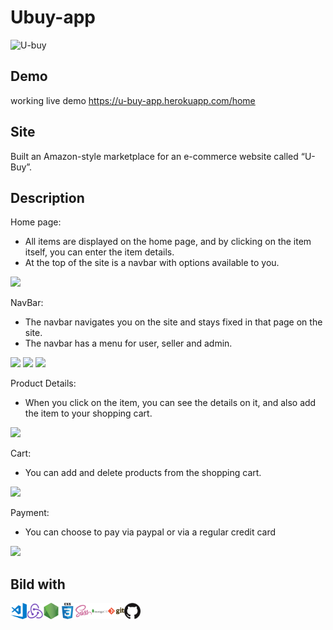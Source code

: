# Ubuy-app

![U-buy](https://user-images.githubusercontent.com/71778859/107683144-e1e3af00-6ca9-11eb-8530-dcbd59e2a9a1.jpg)


## Demo
 working live demo https://u-buy-app.herokuapp.com/home

## Site
Built an Amazon-style marketplace for an e-commerce website called “U-Buy”. 

## Description
Home page: 
* All items are displayed on the home page, and by clicking on the item itself, you can enter the item details.
* At the top of the site is a navbar with options available to you.
 <img style="text-align: center;"  width="500px" src="https://user-images.githubusercontent.com/71778859/111369774-1cbd7600-86a0-11eb-8be7-aef37507caf7.JPG" />

 NavBar:
* The navbar navigates you on the site and stays fixed in that page on the site.
* The navbar has a menu for user, seller and admin.
 <img style="text-align: center;"  width="250px" src="https://user-images.githubusercontent.com/71778859/111371725-7888fe80-86a2-11eb-91ce-304fffc6a865.png" />
 <img style="text-align: center;"  width="250px" src="https://user-images.githubusercontent.com/71778859/111372495-60fe4580-86a3-11eb-953b-09122f5d3042.png" />
 <img text-align="center" width="250px" src="https://user-images.githubusercontent.com/71778859/111371927-b1c16e80-86a2-11eb-8587-36d7158633ef.png" />
 

Product Details:
* When you click on the item, you can see the details on it, and also add the item to your shopping cart.
<img text-align="center" width="500px" src="https://user-images.githubusercontent.com/71778859/111373913-28f80200-86a5-11eb-8891-b71e77da80a8.JPG" />

Cart:
* You can add and delete products from the shopping cart.
<img text-align="center" width="500px" src="https://user-images.githubusercontent.com/71778859/111374217-83915e00-86a5-11eb-91b0-8327eab737b0.JPG" />

Payment:
* You can choose to pay via paypal or via a regular credit card
<img text-align="center" width="500px" src="https://user-images.https://user-images.githubusercontent.com/71778859/111374368-b4719300-86a5-11eb-954f-2506c42c0e1c.JPG" />


## Bild with
<img align="left" alt="Visual Studio Code" width="26px" src="https://raw.githubusercontent.com/github/explore/80688e429a7d4ef2fca1e82350fe8e3517d3494d/topics/visual-studio-code/visual-studio-code.png" />
<img align="left" alt="Redux" width="26px" src="https://raw.githubusercontent.com/github/explore/80688e429a7d4ef2fca1e82350fe8e3517d3494d/topics/redux/redux.png" />
<img align="left" alt="Node.js" width="26px" src="https://raw.githubusercontent.com/github/explore/80688e429a7d4ef2fca1e82350fe8e3517d3494d/topics/nodejs/nodejs.png" />
<img align="left" alt="CSS3" width="26px" src="https://raw.githubusercontent.com/github/explore/80688e429a7d4ef2fca1e82350fe8e3517d3494d/topics/css/css.png" />
<img align="left" alt="Sass" width="26px" src="https://raw.githubusercontent.com/github/explore/80688e429a7d4ef2fca1e82350fe8e3517d3494d/topics/sass/sass.png" />
<img align="left" alt="MongoDB" width="26px" src="https://raw.githubusercontent.com/github/explore/80688e429a7d4ef2fca1e82350fe8e3517d3494d/topics/mongodb/mongodb.png" />
<img align="left" alt="Git" width="26px" src="https://raw.githubusercontent.com/github/explore/80688e429a7d4ef2fca1e82350fe8e3517d3494d/topics/git/git.png" />
<img align="left" alt="GitHub" width="26px" src="https://raw.githubusercontent.com/github/explore/78df643247d429f6cc873026c0622819ad797942/topics/github/github.png" />

